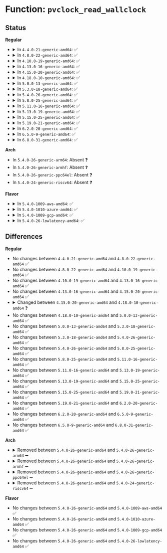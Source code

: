 # Function: <code>pvclock_read_wallclock</code>

## Status
<b>Regular</b>
<ul>
<li>
<details>
<summary>In <code>4.4.0-21-generic-amd64</code>: ✅</summary>

```c
void pvclock_read_wallclock(struct pvclock_wall_clock * wall_clock, struct pvclock_vcpu_time_info * vcpu_time, struct timespec * ts)
```

```json
{
  "name": "pvclock_read_wallclock",
  "collision_type": "Unique Global",
  "inline_type": "No",
  "funcs": [
    {
      "addr": 18446744071579259488,
      "name": "pvclock_read_wallclock",
      "external": true,
      "loc": "arch/x86/kernel/pvclock.c:118",
      "file": "arch/x86/kernel/pvclock.c",
      "inline": "seen, unknown",
      "caller_inline": [],
      "caller_func": [
        "arch/x86/xen/time.c:xen_get_wallclock",
        "arch/x86/xen/time.c:xen_time_init",
        "arch/x86/kernel/kvmclock.c:kvm_get_wallclock"
      ]
    }
  ],
  "symbols": [
    {
      "addr": 18446744071579259488,
      "name": "pvclock_read_wallclock",
      "section": ".text",
      "bind": "STB_GLOBAL",
      "size": 127
    }
  ]
}
```
</details>
</li>
<li>
<details>
<summary>In <code>4.8.0-22-generic-amd64</code>: ✅</summary>

```c
void pvclock_read_wallclock(struct pvclock_wall_clock * wall_clock, struct pvclock_vcpu_time_info * vcpu_time, struct timespec * ts)
```

```json
{
  "name": "pvclock_read_wallclock",
  "collision_type": "Unique Global",
  "inline_type": "No",
  "funcs": [
    {
      "addr": 18446744071579258832,
      "name": "pvclock_read_wallclock",
      "external": true,
      "loc": "arch/x86/kernel/pvclock.c:120",
      "file": "arch/x86/kernel/pvclock.c",
      "inline": "seen, unknown",
      "caller_inline": [],
      "caller_func": [
        "arch/x86/xen/time.c:xen_time_init",
        "arch/x86/xen/time.c:xen_get_wallclock",
        "arch/x86/kernel/kvmclock.c:kvm_get_wallclock"
      ]
    }
  ],
  "symbols": [
    {
      "addr": 18446744071579258832,
      "name": "pvclock_read_wallclock",
      "section": ".text",
      "bind": "STB_GLOBAL",
      "size": 130
    }
  ]
}
```
</details>
</li>
<li>
<details>
<summary>In <code>4.10.0-19-generic-amd64</code>: ✅</summary>

```c
void pvclock_read_wallclock(struct pvclock_wall_clock * wall_clock, struct pvclock_vcpu_time_info * vcpu_time, struct timespec * ts)
```

```json
{
  "name": "pvclock_read_wallclock",
  "collision_type": "Unique Global",
  "inline_type": "No",
  "funcs": [
    {
      "addr": 18446744071579272448,
      "name": "pvclock_read_wallclock",
      "external": true,
      "loc": "arch/x86/kernel/pvclock.c:120",
      "file": "arch/x86/kernel/pvclock.c",
      "inline": "seen, unknown",
      "caller_inline": [],
      "caller_func": [
        "arch/x86/xen/time.c:xen_time_init",
        "arch/x86/xen/time.c:xen_get_wallclock",
        "arch/x86/kernel/kvmclock.c:kvm_get_wallclock"
      ]
    }
  ],
  "symbols": [
    {
      "addr": 18446744071579272448,
      "name": "pvclock_read_wallclock",
      "section": ".text",
      "bind": "STB_GLOBAL",
      "size": 130
    }
  ]
}
```
</details>
</li>
<li>
<details>
<summary>In <code>4.13.0-16-generic-amd64</code>: ✅</summary>

```c
void pvclock_read_wallclock(struct pvclock_wall_clock * wall_clock, struct pvclock_vcpu_time_info * vcpu_time, struct timespec * ts)
```

```json
{
  "name": "pvclock_read_wallclock",
  "collision_type": "Unique Global",
  "inline_type": "No",
  "funcs": [
    {
      "addr": 18446744071579269168,
      "name": "pvclock_read_wallclock",
      "external": true,
      "loc": "arch/x86/kernel/pvclock.c:122",
      "file": "arch/x86/kernel/pvclock.c",
      "inline": "seen, unknown",
      "caller_inline": [],
      "caller_func": [
        "arch/x86/xen/time.c:xen_time_init",
        "arch/x86/xen/time.c:xen_get_wallclock",
        "arch/x86/kernel/kvmclock.c:kvm_get_wallclock"
      ]
    }
  ],
  "symbols": [
    {
      "addr": 18446744071579269168,
      "name": "pvclock_read_wallclock",
      "section": ".text",
      "bind": "STB_GLOBAL",
      "size": 127
    }
  ]
}
```
</details>
</li>
<li>
<details>
<summary>In <code>4.15.0-20-generic-amd64</code>: ✅</summary>

```c
void pvclock_read_wallclock(struct pvclock_wall_clock * wall_clock, struct pvclock_vcpu_time_info * vcpu_time, struct timespec * ts)
```

```json
{
  "name": "pvclock_read_wallclock",
  "collision_type": "Unique Global",
  "inline_type": "No",
  "funcs": [
    {
      "addr": 18446744071579286160,
      "name": "pvclock_read_wallclock",
      "external": true,
      "loc": "arch/x86/kernel/pvclock.c:124",
      "file": "arch/x86/kernel/pvclock.c",
      "inline": "seen, unknown",
      "caller_inline": [],
      "caller_func": [
        "arch/x86/xen/time.c:xen_time_init",
        "arch/x86/xen/time.c:xen_get_wallclock",
        "arch/x86/kernel/kvmclock.c:kvm_get_wallclock"
      ]
    }
  ],
  "symbols": [
    {
      "addr": 18446744071579286160,
      "name": "pvclock_read_wallclock",
      "section": ".text",
      "bind": "STB_GLOBAL",
      "size": 127
    }
  ]
}
```
</details>
</li>
<li>
<details>
<summary>In <code>4.18.0-10-generic-amd64</code>: ✅</summary>

```c
void pvclock_read_wallclock(struct pvclock_wall_clock * wall_clock, struct pvclock_vcpu_time_info * vcpu_time, struct timespec64 * ts)
```

```json
{
  "name": "pvclock_read_wallclock",
  "collision_type": "Unique Global",
  "inline_type": "No",
  "funcs": [
    {
      "addr": 18446744071579297584,
      "name": "pvclock_read_wallclock",
      "external": true,
      "loc": "arch/x86/kernel/pvclock.c:124",
      "file": "arch/x86/kernel/pvclock.c",
      "inline": "seen, unknown",
      "caller_inline": [],
      "caller_func": [
        "arch/x86/xen/time.c:xen_time_init",
        "arch/x86/xen/time.c:xen_get_wallclock",
        "arch/x86/kernel/kvmclock.c:kvm_get_wallclock"
      ]
    }
  ],
  "symbols": [
    {
      "addr": 18446744071579297584,
      "name": "pvclock_read_wallclock",
      "section": ".text",
      "bind": "STB_GLOBAL",
      "size": 130
    }
  ]
}
```
</details>
</li>
<li>
<details>
<summary>In <code>5.0.0-13-generic-amd64</code>: ✅</summary>

```c
void pvclock_read_wallclock(struct pvclock_wall_clock * wall_clock, struct pvclock_vcpu_time_info * vcpu_time, struct timespec64 * ts)
```

```json
{
  "name": "pvclock_read_wallclock",
  "collision_type": "Unique Global",
  "inline_type": "No",
  "funcs": [
    {
      "addr": 18446744071579322192,
      "name": "pvclock_read_wallclock",
      "external": true,
      "loc": "arch/x86/kernel/pvclock.c:124",
      "file": "arch/x86/kernel/pvclock.c",
      "inline": "seen, unknown",
      "caller_inline": [],
      "caller_func": [
        "arch/x86/xen/time.c:xen_time_init",
        "arch/x86/xen/time.c:xen_get_wallclock",
        "arch/x86/kernel/kvmclock.c:kvm_get_wallclock"
      ]
    }
  ],
  "symbols": [
    {
      "addr": 18446744071579322192,
      "name": "pvclock_read_wallclock",
      "section": ".text",
      "bind": "STB_GLOBAL",
      "size": 130
    }
  ]
}
```
</details>
</li>
<li>
<details>
<summary>In <code>5.3.0-18-generic-amd64</code>: ✅</summary>

```c
void pvclock_read_wallclock(struct pvclock_wall_clock * wall_clock, struct pvclock_vcpu_time_info * vcpu_time, struct timespec64 * ts)
```

```json
{
  "name": "pvclock_read_wallclock",
  "collision_type": "Unique Global",
  "inline_type": "No",
  "funcs": [
    {
      "addr": 18446744071579337392,
      "name": "pvclock_read_wallclock",
      "external": true,
      "loc": "arch/x86/kernel/pvclock.c:113",
      "file": "arch/x86/kernel/pvclock.c",
      "inline": "seen, unknown",
      "caller_inline": [],
      "caller_func": [
        "arch/x86/xen/time.c:xen_time_init",
        "arch/x86/xen/time.c:xen_get_wallclock",
        "arch/x86/kernel/kvmclock.c:kvm_get_wallclock"
      ]
    }
  ],
  "symbols": [
    {
      "addr": 18446744071579337392,
      "name": "pvclock_read_wallclock",
      "section": ".text",
      "bind": "STB_GLOBAL",
      "size": 123
    }
  ]
}
```
</details>
</li>
<li>
<details>
<summary>In <code>5.4.0-26-generic-amd64</code>: ✅</summary>

```c
void pvclock_read_wallclock(struct pvclock_wall_clock * wall_clock, struct pvclock_vcpu_time_info * vcpu_time, struct timespec64 * ts)
```

```json
{
  "name": "pvclock_read_wallclock",
  "collision_type": "Unique Global",
  "inline_type": "No",
  "funcs": [
    {
      "addr": 18446744071579341600,
      "name": "pvclock_read_wallclock",
      "external": true,
      "loc": "arch/x86/kernel/pvclock.c:113",
      "file": "arch/x86/kernel/pvclock.c",
      "inline": "seen, unknown",
      "caller_inline": [],
      "caller_func": [
        "arch/x86/xen/time.c:xen_time_init",
        "arch/x86/xen/time.c:xen_get_wallclock",
        "arch/x86/kernel/kvmclock.c:kvm_get_wallclock"
      ]
    }
  ],
  "symbols": [
    {
      "addr": 18446744071579341600,
      "name": "pvclock_read_wallclock",
      "section": ".text",
      "bind": "STB_GLOBAL",
      "size": 123
    }
  ]
}
```
</details>
</li>
<li>
<details>
<summary>In <code>5.8.0-25-generic-amd64</code>: ✅</summary>

```c
void pvclock_read_wallclock(struct pvclock_wall_clock * wall_clock, struct pvclock_vcpu_time_info * vcpu_time, struct timespec64 * ts)
```

```json
{
  "name": "pvclock_read_wallclock",
  "collision_type": "Unique Global",
  "inline_type": "No",
  "funcs": [
    {
      "addr": 18446744071579371008,
      "name": "pvclock_read_wallclock",
      "external": true,
      "loc": "arch/x86/kernel/pvclock.c:113",
      "file": "arch/x86/kernel/pvclock.c",
      "inline": "seen, unknown",
      "caller_inline": [],
      "caller_func": [
        "arch/x86/xen/time.c:xen_get_wallclock",
        "arch/x86/kernel/kvmclock.c:kvm_get_wallclock"
      ]
    }
  ],
  "symbols": [
    {
      "addr": 18446744071579371008,
      "name": "pvclock_read_wallclock",
      "section": ".text",
      "bind": "STB_GLOBAL",
      "size": 123
    }
  ]
}
```
</details>
</li>
<li>
<details>
<summary>In <code>5.11.0-16-generic-amd64</code>: ✅</summary>

```c
void pvclock_read_wallclock(struct pvclock_wall_clock * wall_clock, struct pvclock_vcpu_time_info * vcpu_time, struct timespec64 * ts)
```

```json
{
  "name": "pvclock_read_wallclock",
  "collision_type": "Unique Global",
  "inline_type": "No",
  "funcs": [
    {
      "addr": 18446744071579370000,
      "name": "pvclock_read_wallclock",
      "external": true,
      "loc": "arch/x86/kernel/pvclock.c:113",
      "file": "arch/x86/kernel/pvclock.c",
      "inline": "seen, unknown",
      "caller_inline": [],
      "caller_func": [
        "arch/x86/xen/time.c:xen_get_wallclock",
        "arch/x86/kernel/kvmclock.c:kvm_get_wallclock"
      ]
    }
  ],
  "symbols": [
    {
      "addr": 18446744071579370000,
      "name": "pvclock_read_wallclock",
      "section": ".text",
      "bind": "STB_GLOBAL",
      "size": 123
    }
  ]
}
```
</details>
</li>
<li>
<details>
<summary>In <code>5.13.0-19-generic-amd64</code>: ✅</summary>

```c
void pvclock_read_wallclock(struct pvclock_wall_clock * wall_clock, struct pvclock_vcpu_time_info * vcpu_time, struct timespec64 * ts)
```

```json
{
  "name": "pvclock_read_wallclock",
  "collision_type": "Unique Global",
  "inline_type": "No",
  "funcs": [
    {
      "addr": 18446744071579373744,
      "name": "pvclock_read_wallclock",
      "external": true,
      "loc": "arch/x86/kernel/pvclock.c:113",
      "file": "arch/x86/kernel/pvclock.c",
      "inline": "seen, unknown",
      "caller_inline": [],
      "caller_func": [
        "arch/x86/xen/time.c:xen_get_wallclock",
        "arch/x86/kernel/kvmclock.c:kvm_get_wallclock"
      ]
    }
  ],
  "symbols": [
    {
      "addr": 18446744071579373744,
      "name": "pvclock_read_wallclock",
      "section": ".text",
      "bind": "STB_GLOBAL",
      "size": 123
    }
  ]
}
```
</details>
</li>
<li>
<details>
<summary>In <code>5.15.0-25-generic-amd64</code>: ✅</summary>

```c
void pvclock_read_wallclock(struct pvclock_wall_clock * wall_clock, struct pvclock_vcpu_time_info * vcpu_time, struct timespec64 * ts)
```

```json
{
  "name": "pvclock_read_wallclock",
  "collision_type": "Unique Global",
  "inline_type": "No",
  "funcs": [
    {
      "addr": 18446744071579435088,
      "name": "pvclock_read_wallclock",
      "external": true,
      "loc": "arch/x86/kernel/pvclock.c:113",
      "file": "arch/x86/kernel/pvclock.c",
      "inline": "seen, unknown",
      "caller_inline": [],
      "caller_func": [
        "arch/x86/xen/time.c:xen_get_wallclock",
        "arch/x86/kernel/kvmclock.c:kvm_get_wallclock"
      ]
    }
  ],
  "symbols": [
    {
      "addr": 18446744071579435088,
      "name": "pvclock_read_wallclock",
      "section": ".text",
      "bind": "STB_GLOBAL",
      "size": 123
    }
  ]
}
```
</details>
</li>
<li>
<details>
<summary>In <code>5.19.0-21-generic-amd64</code>: ✅</summary>

```c
void pvclock_read_wallclock(struct pvclock_wall_clock * wall_clock, struct pvclock_vcpu_time_info * vcpu_time, struct timespec64 * ts)
```

```json
{
  "name": "pvclock_read_wallclock",
  "collision_type": "Unique Global",
  "inline_type": "No",
  "funcs": [
    {
      "addr": 18446744071579504560,
      "name": "pvclock_read_wallclock",
      "external": true,
      "loc": "arch/x86/kernel/pvclock.c:113",
      "file": "arch/x86/kernel/pvclock.c",
      "inline": "seen, unknown",
      "caller_inline": [],
      "caller_func": [
        "arch/x86/xen/time.c:xen_get_wallclock",
        "arch/x86/kernel/kvmclock.c:kvm_get_wallclock"
      ]
    }
  ],
  "symbols": [
    {
      "addr": 18446744071579504560,
      "name": "pvclock_read_wallclock",
      "section": ".text",
      "bind": "STB_GLOBAL",
      "size": 134
    }
  ]
}
```
</details>
</li>
<li>
<details>
<summary>In <code>6.2.0-20-generic-amd64</code>: ✅</summary>

```c
void pvclock_read_wallclock(struct pvclock_wall_clock * wall_clock, struct pvclock_vcpu_time_info * vcpu_time, struct timespec64 * ts)
```

```json
{
  "name": "pvclock_read_wallclock",
  "collision_type": "Unique Global",
  "inline_type": "No",
  "funcs": [
    {
      "addr": 18446744071579602480,
      "name": "pvclock_read_wallclock",
      "external": true,
      "loc": "arch/x86/kernel/pvclock.c:113",
      "file": "arch/x86/kernel/pvclock.c",
      "inline": "seen, unknown",
      "caller_inline": [],
      "caller_func": [
        "arch/x86/xen/time.c:xen_time_init",
        "arch/x86/xen/time.c:xen_get_wallclock",
        "arch/x86/kernel/kvmclock.c:kvm_get_wallclock"
      ]
    }
  ],
  "symbols": [
    {
      "addr": 18446744071579602480,
      "name": "pvclock_read_wallclock",
      "section": ".text",
      "bind": "STB_GLOBAL",
      "size": 134
    }
  ]
}
```
</details>
</li>
<li>
<details>
<summary>In <code>6.5.0-9-generic-amd64</code>: ✅</summary>

```c
void pvclock_read_wallclock(struct pvclock_wall_clock * wall_clock, struct pvclock_vcpu_time_info * vcpu_time, struct timespec64 * ts)
```

```json
{
  "name": "pvclock_read_wallclock",
  "collision_type": "Unique Global",
  "inline_type": "No",
  "funcs": [
    {
      "addr": 18446744071579615232,
      "name": "pvclock_read_wallclock",
      "external": true,
      "loc": "arch/x86/kernel/pvclock.c:123",
      "file": "arch/x86/kernel/pvclock.c",
      "inline": "seen, unknown",
      "caller_inline": [],
      "caller_func": [
        "arch/x86/xen/time.c:xen_time_init",
        "arch/x86/xen/time.c:xen_get_wallclock",
        "arch/x86/kernel/kvmclock.c:kvm_get_wallclock"
      ]
    }
  ],
  "symbols": [
    {
      "addr": 18446744071579615232,
      "name": "pvclock_read_wallclock",
      "section": ".text",
      "bind": "STB_GLOBAL",
      "size": 134
    }
  ]
}
```
</details>
</li>
<li>
<details>
<summary>In <code>6.8.0-31-generic-amd64</code>: ✅</summary>

```c
void pvclock_read_wallclock(struct pvclock_wall_clock * wall_clock, struct pvclock_vcpu_time_info * vcpu_time, struct timespec64 * ts)
```

```json
{
  "name": "pvclock_read_wallclock",
  "collision_type": "Unique Global",
  "inline_type": "No",
  "funcs": [
    {
      "addr": 18446744071579644288,
      "name": "pvclock_read_wallclock",
      "external": true,
      "loc": "arch/x86/kernel/pvclock.c:123",
      "file": "arch/x86/kernel/pvclock.c",
      "inline": "seen, unknown",
      "caller_inline": [],
      "caller_func": [
        "arch/x86/xen/time.c:xen_time_init",
        "arch/x86/xen/time.c:xen_get_wallclock",
        "arch/x86/kernel/kvmclock.c:kvm_get_wallclock"
      ]
    }
  ],
  "symbols": [
    {
      "addr": 18446744071579644288,
      "name": "pvclock_read_wallclock",
      "section": ".text",
      "bind": "STB_GLOBAL",
      "size": 134
    }
  ]
}
```
</details>
</li>
</ul>
<b>Arch</b>
<ul>
<li>
In <code>5.4.0-26-generic-arm64</code>: Absent ❓
</li>
<li>
In <code>5.4.0-26-generic-armhf</code>: Absent ❓
</li>
<li>
In <code>5.4.0-26-generic-ppc64el</code>: Absent ❓
</li>
<li>
In <code>5.4.0-24-generic-riscv64</code>: Absent ❓
</li>
</ul>
<b>Flavor</b>
<ul>
<li>
<details>
<summary>In <code>5.4.0-1009-aws-amd64</code>: ✅</summary>

```c
void pvclock_read_wallclock(struct pvclock_wall_clock * wall_clock, struct pvclock_vcpu_time_info * vcpu_time, struct timespec64 * ts)
```

```json
{
  "name": "pvclock_read_wallclock",
  "collision_type": "Unique Global",
  "inline_type": "No",
  "funcs": [
    {
      "addr": 18446744071579337504,
      "name": "pvclock_read_wallclock",
      "external": true,
      "loc": "arch/x86/kernel/pvclock.c:113",
      "file": "arch/x86/kernel/pvclock.c",
      "inline": "seen, unknown",
      "caller_inline": [],
      "caller_func": [
        "arch/x86/xen/time.c:xen_time_init",
        "arch/x86/xen/time.c:xen_get_wallclock",
        "arch/x86/kernel/kvmclock.c:kvm_get_wallclock"
      ]
    }
  ],
  "symbols": [
    {
      "addr": 18446744071579337504,
      "name": "pvclock_read_wallclock",
      "section": ".text",
      "bind": "STB_GLOBAL",
      "size": 123
    }
  ]
}
```
</details>
</li>
<li>
<details>
<summary>In <code>5.4.0-1010-azure-amd64</code>: ✅</summary>

```c
void pvclock_read_wallclock(struct pvclock_wall_clock * wall_clock, struct pvclock_vcpu_time_info * vcpu_time, struct timespec64 * ts)
```

```json
{
  "name": "pvclock_read_wallclock",
  "collision_type": "Unique Global",
  "inline_type": "No",
  "funcs": [
    {
      "addr": 18446744071579270096,
      "name": "pvclock_read_wallclock",
      "external": true,
      "loc": "arch/x86/kernel/pvclock.c:113",
      "file": "arch/x86/kernel/pvclock.c",
      "inline": "seen, unknown",
      "caller_inline": [],
      "caller_func": [
        "arch/x86/kernel/kvmclock.c:kvm_get_wallclock"
      ]
    }
  ],
  "symbols": [
    {
      "addr": 18446744071579270096,
      "name": "pvclock_read_wallclock",
      "section": ".text",
      "bind": "STB_GLOBAL",
      "size": 123
    }
  ]
}
```
</details>
</li>
<li>
<details>
<summary>In <code>5.4.0-1009-gcp-amd64</code>: ✅</summary>

```c
void pvclock_read_wallclock(struct pvclock_wall_clock * wall_clock, struct pvclock_vcpu_time_info * vcpu_time, struct timespec64 * ts)
```

```json
{
  "name": "pvclock_read_wallclock",
  "collision_type": "Unique Global",
  "inline_type": "No",
  "funcs": [
    {
      "addr": 18446744071579337424,
      "name": "pvclock_read_wallclock",
      "external": true,
      "loc": "arch/x86/kernel/pvclock.c:113",
      "file": "arch/x86/kernel/pvclock.c",
      "inline": "seen, unknown",
      "caller_inline": [],
      "caller_func": [
        "arch/x86/xen/time.c:xen_time_init",
        "arch/x86/xen/time.c:xen_get_wallclock",
        "arch/x86/kernel/kvmclock.c:kvm_get_wallclock"
      ]
    }
  ],
  "symbols": [
    {
      "addr": 18446744071579337424,
      "name": "pvclock_read_wallclock",
      "section": ".text",
      "bind": "STB_GLOBAL",
      "size": 123
    }
  ]
}
```
</details>
</li>
<li>
<details>
<summary>In <code>5.4.0-26-lowlatency-amd64</code>: ✅</summary>

```c
void pvclock_read_wallclock(struct pvclock_wall_clock * wall_clock, struct pvclock_vcpu_time_info * vcpu_time, struct timespec64 * ts)
```

```json
{
  "name": "pvclock_read_wallclock",
  "collision_type": "Unique Global",
  "inline_type": "No",
  "funcs": [
    {
      "addr": 18446744071579345872,
      "name": "pvclock_read_wallclock",
      "external": true,
      "loc": "arch/x86/kernel/pvclock.c:113",
      "file": "arch/x86/kernel/pvclock.c",
      "inline": "seen, unknown",
      "caller_inline": [],
      "caller_func": [
        "arch/x86/xen/time.c:xen_read_wallclock",
        "arch/x86/kernel/kvmclock.c:kvm_get_wallclock"
      ]
    }
  ],
  "symbols": [
    {
      "addr": 18446744071579345872,
      "name": "pvclock_read_wallclock",
      "section": ".text",
      "bind": "STB_GLOBAL",
      "size": 123
    }
  ]
}
```
</details>
</li>
</ul>

## Differences
<b>Regular</b>
<ul>
<li>
No changes between <code>4.4.0-21-generic-amd64</code> and <code>4.8.0-22-generic-amd64</code> ✅
</li>
<li>
No changes between <code>4.8.0-22-generic-amd64</code> and <code>4.10.0-19-generic-amd64</code> ✅
</li>
<li>
No changes between <code>4.10.0-19-generic-amd64</code> and <code>4.13.0-16-generic-amd64</code> ✅
</li>
<li>
No changes between <code>4.13.0-16-generic-amd64</code> and <code>4.15.0-20-generic-amd64</code> ✅
</li>
<li>
<details>
<summary>Changed between <code>4.15.0-20-generic-amd64</code> and <code>4.18.0-10-generic-amd64</code> ❓</summary>
<ul>
<li>
<b>Param type changed. </b>
<code>struct timespec * ts</code> ➡️ <code>struct timespec64 * ts</code>
</li>
</ul>
</details>
</li>
<li>
No changes between <code>4.18.0-10-generic-amd64</code> and <code>5.0.0-13-generic-amd64</code> ✅
</li>
<li>
No changes between <code>5.0.0-13-generic-amd64</code> and <code>5.3.0-18-generic-amd64</code> ✅
</li>
<li>
No changes between <code>5.3.0-18-generic-amd64</code> and <code>5.4.0-26-generic-amd64</code> ✅
</li>
<li>
No changes between <code>5.4.0-26-generic-amd64</code> and <code>5.8.0-25-generic-amd64</code> ✅
</li>
<li>
No changes between <code>5.8.0-25-generic-amd64</code> and <code>5.11.0-16-generic-amd64</code> ✅
</li>
<li>
No changes between <code>5.11.0-16-generic-amd64</code> and <code>5.13.0-19-generic-amd64</code> ✅
</li>
<li>
No changes between <code>5.13.0-19-generic-amd64</code> and <code>5.15.0-25-generic-amd64</code> ✅
</li>
<li>
No changes between <code>5.15.0-25-generic-amd64</code> and <code>5.19.0-21-generic-amd64</code> ✅
</li>
<li>
No changes between <code>5.19.0-21-generic-amd64</code> and <code>6.2.0-20-generic-amd64</code> ✅
</li>
<li>
No changes between <code>6.2.0-20-generic-amd64</code> and <code>6.5.0-9-generic-amd64</code> ✅
</li>
<li>
No changes between <code>6.5.0-9-generic-amd64</code> and <code>6.8.0-31-generic-amd64</code> ✅
</li>
</ul>
<b>Arch</b>
<ul>
<li>
<details>
<summary>Removed between <code>5.4.0-26-generic-amd64</code> and <code>5.4.0-26-generic-arm64</code> ➖</summary>

```c
void pvclock_read_wallclock(struct pvclock_wall_clock * wall_clock, struct pvclock_vcpu_time_info * vcpu_time, struct timespec64 * ts)
```
</details>
</li>
<li>
<details>
<summary>Removed between <code>5.4.0-26-generic-amd64</code> and <code>5.4.0-26-generic-armhf</code> ➖</summary>

```c
void pvclock_read_wallclock(struct pvclock_wall_clock * wall_clock, struct pvclock_vcpu_time_info * vcpu_time, struct timespec64 * ts)
```
</details>
</li>
<li>
<details>
<summary>Removed between <code>5.4.0-26-generic-amd64</code> and <code>5.4.0-26-generic-ppc64el</code> ➖</summary>

```c
void pvclock_read_wallclock(struct pvclock_wall_clock * wall_clock, struct pvclock_vcpu_time_info * vcpu_time, struct timespec64 * ts)
```
</details>
</li>
<li>
<details>
<summary>Removed between <code>5.4.0-26-generic-amd64</code> and <code>5.4.0-24-generic-riscv64</code> ➖</summary>

```c
void pvclock_read_wallclock(struct pvclock_wall_clock * wall_clock, struct pvclock_vcpu_time_info * vcpu_time, struct timespec64 * ts)
```
</details>
</li>
</ul>
<b>Flavor</b>
<ul>
<li>
No changes between <code>5.4.0-26-generic-amd64</code> and <code>5.4.0-1009-aws-amd64</code> ✅
</li>
<li>
No changes between <code>5.4.0-26-generic-amd64</code> and <code>5.4.0-1010-azure-amd64</code> ✅
</li>
<li>
No changes between <code>5.4.0-26-generic-amd64</code> and <code>5.4.0-1009-gcp-amd64</code> ✅
</li>
<li>
No changes between <code>5.4.0-26-generic-amd64</code> and <code>5.4.0-26-lowlatency-amd64</code> ✅
</li>
</ul>
